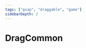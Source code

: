 ```yaml
---
tags: ["gsap", "draggable", "game"]
sidebarDepth: 2
---
```


# DragCommon

<Draggable-DragCommon />
